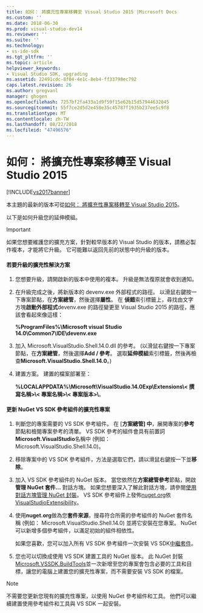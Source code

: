 ```yaml
---
title: 如何： 將擴充性專案移轉至 Visual Studio 2015 |Microsoft Docs
ms.custom: ''
ms.date: 2018-06-30
ms.prod: visual-studio-dev14
ms.reviewer: ''
ms.suite: ''
ms.technology:
- vs-ide-sdk
ms.tgt_pltfrm: ''
ms.topic: article
helpviewer_keywords:
- Visual Studio SDK, upgrading
ms.assetid: 22491cdc-8f04-4e1c-8eb4-ff33798ec792
caps.latest.revision: 26
ms.author: gregvanl
manager: ghogen
ms.openlocfilehash: 7257bf2fa433a1d9f59f15e62b15d57944632045
ms.sourcegitcommit: 55f7ce2d5d2e458e35c45787f1935b237ee5c9f8
ms.translationtype: MT
ms.contentlocale: zh-TW
ms.lasthandoff: 08/22/2018
ms.locfileid: "47496576"
---
```

# <a name="how-to-migrate-extensibility-projects-to-visual-studio-2015"></a>如何： 將擴充性專案移轉至 Visual Studio 2015
[!INCLUDE[vs2017banner](../includes/vs2017banner.md)]

本主題的最新的版本可從[如何： 將擴充性專案移轉至 Visual Studio 2015](https://docs.microsoft.com/visualstudio/extensibility/how-to-migrate-extensibility-projects-to-visual-studio-2015)。  
  
以下是如何升級您的延伸模組。  
  
> [!IMPORTANT]
>  如果您想要維護您的擴充方案，針對較早版本的 Visual Studio 的版本，請務必製作複本，才能將它升級。 它可能難以返回先前的狀態中的升級的版本。  
  
#### <a name="to-upgrade-an-extensibility-solution"></a>若要升級的擴充性解決方案  
  
1.  您想要升級，請開啟新的版本中使用的複本。 升級是無法復原就會收到通知。  
  
2.  在升級完成之後，將新版本的 devenv.exe 外部程式的路徑。 以滑鼠右鍵按一下專案節點，在**方案總管**，然後選擇**屬性**。 在 **偵錯**索引標籤上，尋找由文字方塊**啟動外部程式**devenv.exe 的路徑變更至 Visual Studio 2015 的路徑，應該會看起來像這樣：  
  
     **%ProgramFiles%\Microsoft visual Studio 14.0\Common7\IDE\devenv.exe**  
  
3.  加入 Microsoft.VisualStudio.Shell.14.0.dll 的參考。 (以滑鼠右鍵按一下專案節點，在**方案總管**，然後選擇**Add / 參考**。 選取**延伸模組**索引標籤，然後再檢查**Microsoft.VisualStudio.Shell.14.0**。)  
  
4.  建置方案。 建置的檔案部署至：  
  
     **%LOCALAPPDATA%\Microsoft\VisualStudio.14.0Exp\Extensions\\< 撰寫名稱\>\\< 專案名稱\>\\< 專案版本\>\\**。  
  
#### <a name="to-update-an-extensibility-project-to-nuget-vs-sdk-reference-assemblies"></a>更新 NuGet VS SDK 參考組件的擴充性專案  
  
1.  判斷您的專案需要的 VS SDK 參考組件。  在 [**方案總管] 中**，展開專案的**參考**節點和檢閱專案參考的清單。  VS SDK 參考的組件會具有前置詞**Microsoft.VisualStudio**名稱中 (例如： Microsoft.VisualStudio.Shell.14.0)。  
  
2.  移除專案中的 VS SDK 參考組件，方法是選取它們，請以滑鼠右鍵按一下並**移除**。  
  
3.  加入 VS SDK 參考組件的 NuGet 版本。  當您依然在**方案總管參考**節點，開啟**管理 NuGet 套件...** 對話方塊。  如果您想要深入了解此對話方塊，請參閱[使用對話方塊管理 NuGet 封裝](http://docs.nuget.org/Consume/Package-Manager-Dialog)。 VS SDK 參考組件上發佈[nuget.org](http://www.nuget.org)依[VisualStudioExtensibility](http://www.nuget.org/profiles/VisualStudioExtensibility)。  
  
4.  使用**nuget.org**做為您**套件來源**，搜尋符合所需的參考組件的 NuGet 套件名稱 (例如： Microsoft.VisualStudio.Shell.14.0) 並將它安裝在您專案。  NuGet 可以新增多個參考組件，以滿足初始的組件相依性。  
  
     如果您喜歡，您可以加入所有 VS SDK 參考組件一次安裝 VS SDK[中繼套件](http://www.nuget.org/packages/VSSDK_Reference_Assemblies)。  
  
5.  您也可以切換成使用 VS SDK 建置工具的 NuGet 版本。 此 NuGet 封裝[Microsoft.VSSDK.BuildTools](http://www.nuget.org/packages/Microsoft.VSSDK.BuildTools)並一次新增至您的專案會包含必要的工具和目標，讓您的電腦上建置您的擴充性專案，而不需要安裝 VS SDK 的檔案。  
  
> [!NOTE]
>  不需要您更新您現有的擴充性專案，以使用 NuGet 參考組件和工具。  他們可以繼續建置使用參考組件和工具與 VS SDK 一起安裝。

